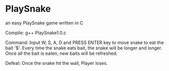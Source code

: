 # PlaySnake
an easy PlaySnake game written in C

<h>Compile:</h>
g++ PlaySnake1.0.c

Command:
Input W, S, A, D and PRESS ENTER key to move snake to eat the bait '$'.
Every time the snake eats bait, the snake will be longer and longer.
Once all the bait is eaten, new baits will be refreshed.

Defeat:
Once the snake hit the wall, Player loses.
